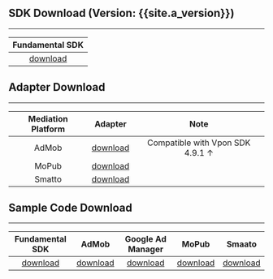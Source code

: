 ## SDK Download (Version: {{site.a_version}})
---

 Fundamental SDK |
:----------------------------------:  |
[download][1]                         |


## Adapter Download
---

| Mediation Platform | Adapter | Note|
|:------------------:|:-------:|:---:|
| AdMob | [download][2] | Compatible with Vpon SDK 4.9.1 ↑ | 
| MoPub | [download][3] | |
| Smatto | [download][9] | |


## Sample Code Download
---

Fundamental SDK   | AdMob        | Google Ad Manager         | MoPub       | Smaato        |
:------------------:| :-----------:|:-----------:|:-----------:| :------------:|
[download][4]       |[download][6]|[download][7]|[download][8]| [download][10]|



[1]: http://m.vpadn.com/sdk/vpadn-sdk-obf491-60809102-release.aar
[2]: https://github.com/vpon-sdk/Vpon-mobile-android-examples/tree/master/Adapter/AdMobAdapter
[3]: https://github.com/vpon-sdk/Vpon-mobile-android-examples/tree/master/Adapter/MoPubCustomEvents
[4]: https://github.com/vpon-sdk/Vpon-mobile-android-examples/tree/master/Fundamental/AndroidStudioExample
[5]: https://github.com/vpon-sdk/Vpon-mobile-android-examples/tree/master/Fundamental/EclipseExample
[6]: https://github.com/vpon-sdk/Vpon-mobile-android-examples/tree/master/Mediation/AdMobExample
[7]: https://github.com/vpon-sdk/Vpon-mobile-android-examples/tree/master/Mediation/DFPExample
[8]: https://github.com/vpon-sdk/Vpon-mobile-android-examples/tree/master/Mediation/MoPubExample
[9]: https://github.com/vpon-sdk/Vpon-mobile-android-examples/tree/master/Adapter/SmaatoCustomEvents
[10]:https://github.com/vpon-sdk/Vpon-mobile-android-examples/tree/master/Mediation/SmaatoExample
